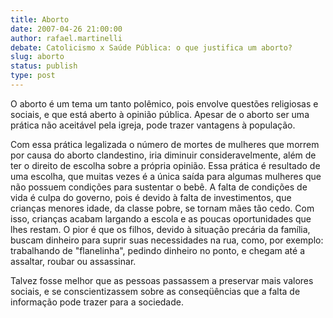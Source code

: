 ```yaml
---
title: Aborto
date: 2007-04-26 21:00:00
author: rafael.martinelli
debate: Catolicismo x Saúde Pública: o que justifica um aborto?
slug: aborto
status: publish 
type: post
---
```


O aborto é um tema um tanto polêmico, pois envolve questões religiosas e sociais, e que está aberto à opinião pública. Apesar de o aborto ser uma prática não aceitável pela igreja, pode trazer vantagens à população.  

 Com essa prática legalizada o número de mortes de mulheres que morrem por causa do aborto clandestino, iria diminuir consideravelmente, além de ter o direito de escolha sobre a própria opinião. Essa prática é resultado de uma escolha, que muitas vezes é a única saída para algumas mulheres que não possuem condições para sustentar o bebê. A falta de condições de vida é culpa do governo, pois é devido à falta de investimentos, que crianças menores idade, da classe pobre, se tornam mães tão cedo. Com isso, crianças acabam largando a escola e as poucas oportunidades que lhes restam. O pior é que os filhos, devido à situação precária da família, buscam dinheiro para suprir suas necessidades na rua, como, por exemplo: trabalhando de "flanelinha", pedindo dinheiro no ponto, e chegam até a assaltar, roubar ou assassinar.   

 Talvez fosse melhor que as pessoas passassem a preservar mais valores sociais, e se conscientizassem sobre as conseqüências que a falta de informação pode trazer para a sociedade.
